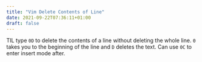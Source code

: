 ```yaml
---
title: "Vim Delete Contents of Line"
date: 2021-09-22T07:36:11+01:00
draft: false
---
```

TIL type `0D` to delete the contents of a line without deleting the whole line. `0` takes you to the beginning of the line and `D` deletes the text. Can use `0C` to enter insert mode after.

